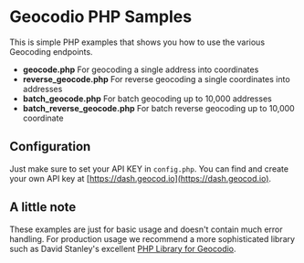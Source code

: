 # Geocodio PHP Samples

This is simple PHP examples that shows you how to use the various Geocoding endpoints.

* **geocode.php** For geocoding a single address into coordinates
* **reverse_geocode.php** For reverse geocoding a single coordinates into addresses
* **batch_geocode.php** For batch geocoding up to 10,000 addresses
* **batch_reverse_geocode.php** For batch reverse geocoding up to 10,000 coordinate

## Configuration

Just make sure to set your API KEY in `config.php`. You can find and create your own API key at [https://dash.geocod.io](https://dash.geocod.io).

## A little note
These examples are just for basic usage and doesn't contain much error handling. For production usage we recommend a more sophisticated library such as David Stanley's excellent [PHP Library for Geocodio](https://github.com/davidstanley01/geocodio-php).